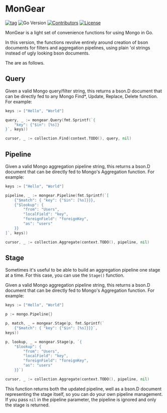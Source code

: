 # MonGear


[![tag](https://img.shields.io/github/tag/cascadiansw/mongear.svg)](https://github.com/samber/lo/releases)
![Go Version](https://img.shields.io/badge/Go-%3E%3D%201.20-%23007d9c)
[![Contributors](https://img.shields.io/github/contributors/cascadiansw/mongear)](https://github.com/samber/lo/graphs/contributors)
[![License](https://img.shields.io/github/license/cascadiansw/mongear)](./LICENSE)

MonGear is a light set of convenience functions for using Mongo
in Go. 

In this version, the functions revolve entirely around creation
of bson documents for filters and aggregation pipelines, using 
plain 'ol strings instead of ugly looking bson documents.

The are as follows.

## Query

Given a valid Mongo query/filter string, this returns a bson.D
document that can be directly fed to any Mongo Find*, Update, Replace, Delete
function.  For example:

```go
keys := ["Hello", "World"]

query, _ := mongear.Query(fmt.Sprintf(`{
    "key": {"$in": [%s]}
}`, keys))

cursor, _ := collection.Find(context.TODO(), query, nil)
```

## Pipeline

Given a valid Mongo aggregation pipeline string, this returns a bson.D
document that can be directly fed to Mongo's Aggregation
function.  For example:

```go
keys := ["Hello", "World"]

pipeline, _ := mongear.Pipeline(fmt.Sprintf(`[
	{"$match": { "key": {"$in": [%s]}}},
	{"$lookup": {
		"from": "Users",
		"localField": "key",
		"foreignField": "foreignKey",
		"as": "users"
	}}
]`, keys))

cursor, _ := collection.Aggregate(context.TODO(), pipeline, nil)
```

## Stage

Sometimes it's useful to be able to build an aggregation pipeline one
stage at a time.  For this case, you can use the `Stage()` function.

Given a valid Mongo aggregation pipeline string, this returns a bson.D
document that can be directly fed to Mongo's Aggregation
function.  For example:

```go
keys := ["Hello", "World"]

p := mongo.Pipeline{}

p, match, _ = mongear.Stage(p, fmt.Sprintf(`
    {"$match": { "key": {"$in": [%s]}}}`, 
keys))

p, lookup, _ = mongear.Stage(p, `{
    "$lookup": {
        "from": "Users",
        "localField": "key",
        "foreignField": "foreignKey",
        "as": "users"
    }}`)

cursor, _ := collection.Aggregate(context.TODO(), pipeline, nil)
```

This function returns both the updated pipeline, well as a bson.D document
representing the stage itself, so you can do your own pipeline
management.  If you pass `nil` in the pipeline parameter, the pipeline
is ignored and only the stage is returned.